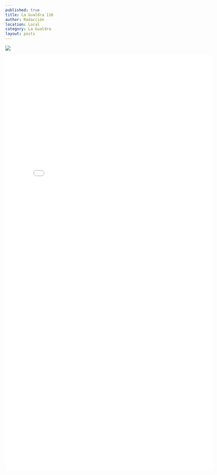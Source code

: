 ```yaml
---
published: true
title: La Gualdra 116
author: Redacción
location: Local
category: La Gualdra
layout: posts
---
```


![](http://i.imgur.com/Kc5ramrm.png)
<iframe width="650" height="1300" src="//e.issuu.com/embed.html#1493577/4866878" frameborder="0" allowfullscreen></iframe>

